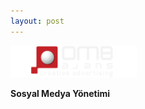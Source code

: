 ```yaml
---
layout: post
---
```


<img class="plain" src="images/logo.png" style="background=#222; background-color:#222; height: 40%; width: 40% " > 
 
 
 **Sosyal Medya Yönetimi** 

